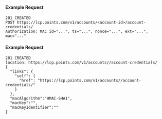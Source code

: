 #### Example Request

    201 CREATED
    POST https://lcp.points.com/v1/accounts/<account-id>/account-credentials/
    Authorization: MAC id="...", ts="...", nonce="...", ext="...", mac="..."

#### Example Request

    201 CREATED
    location: https://lcp.points.com/v1/accounts//account-credentials/
    {
      "links": {
        "self": {
          "href": "https://lcp.points.com/v1/accounts//account-credentials/"
        }
      },
      "macAlgorithm":"HMAC-SHA1",
      "macKey":"",
      "macKeyIdentifier":""
    }
